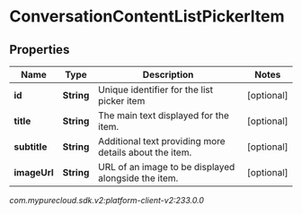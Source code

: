 # ConversationContentListPickerItem


## Properties

| Name | Type | Description | Notes |
| ------------ | ------------- | ------------- | ------------- |
| **id** | **String** | Unique identifier for the list picker item |  [optional] |
| **title** | **String** | The main text displayed for the item. |  [optional] |
| **subtitle** | **String** | Additional text providing more details about the item. |  [optional] |
| **imageUrl** | **String** | URL of an image to be displayed alongside the item. |  [optional] |




_com.mypurecloud.sdk.v2:platform-client-v2:233.0.0_
